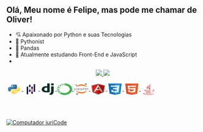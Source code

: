 <h2> Olá, Meu nome é Felipe, mas pode me chamar de Oliver!
</h2>
  
- 💘 Apaixonado por Python e suas Tecnologias
- 🐍 Pythonist
- 🐼 Pandas
- 📗 Atualmente estudando Front-End e JavaScript
- 

<div align="center">
  <a href="https://github.com/FOliver335">
  <img height="180em" src="https://github-readme-stats.vercel.app/api?username=FOliver335&show_icons=true&theme=dracula&include_all_commits=true&count_private=true"/>
  <img height="180em" src="https://github-readme-stats.vercel.app/api/top-langs/?username=FOliver335&layout=compact&langs_count=7&theme=dracula"/>
</div>

<div style="display: inline_block"><br>
  <img align="center" alt="Oliver-Py" height="30" width="40" src="https://github.com/devicons/devicon/blob/master/icons/python/python-original.svg"> 
  <img align="center" alt="Oliver-Pandas" height="30" width="40" src="https://github.com/devicons/devicon/blob/master/icons/pandas/pandas-original.svg"> 
  <img align="center" alt="Oliver-Django" height="30" width="40" src="https://github.com/devicons/devicon/blob/master/icons/django/django-plain.svg">
  <img align="center" alt="Oliver-Anaconda" height="30" width="40" src="https://github.com/devicons/devicon/blob/master/icons/anaconda/anaconda-original.svg">
  <img align="center" alt="Oliver-jupyter" height="30" width="40" src="https://github.com/devicons/devicon/blob/master/icons/jupyter/jupyter-original-wordmark.svg">
  <img align="center" alt="Oliver-Angular" height="30" width="40" src="https://github.com/devicons/devicon/blob/master/icons/angularjs/angularjs-original.svg">
  <img align="center" alt="Oliver-CSS" height="30" width="40" src="https://raw.githubusercontent.com/devicons/devicon/master/icons/css3/css3-original.svg">
  <img align="center" alt="Oliver-HTML" height="30" width="40" src="https://raw.githubusercontent.com/devicons/devicon/master/icons/html5/html5-original.svg">
  <img align="center" alt="Oliver-JAVA" height="30" width="40" src="https://github.com/devicons/devicon/blob/master/icons/java/java-plain.svg"> 
  
  
  ##
  
 </div> 
 
 
 <br /> 
 <br />

<img src="https://radio.x-team.com/_next/static/media/mario.2484c967.gif" width="100%" height="400vh" alt="Computador iuriCode">
   

 
</div>


   
